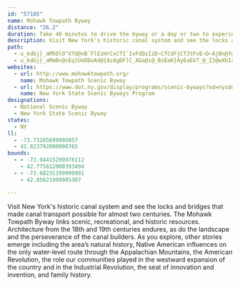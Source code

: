 ```yaml
---
id: "57185"
name: Mohawk Towpath Byway
distance: "26.2"
duration: Take 40 minutes to drive the byway or a day or two to experience the history, recreational opportunities, and unique communities.
description: Visit New York's historic canal system and see the locks and bridges that made canal transport possible for almost two centuries. The Mohawk Towpath Byway links scenic, recreational, and historic resources. Architecture from the 18th and 19th centuries endures, as do the landscape and the perseverance of the canal builders.
path:
  - u_kdGj}_aMhDlO^XTd@vB`FlEzHrCxCfI`IvFdDzIzD~CfCdFjCfJtFvE~D~AjBn@f@r@P|@Dp@Ln@d@zCrDl@lA~IhUhBlF|AhDdCrDtBrBzAjAzNlIfFrDfLrGlAf@XXn@pAOZy@v@mGfFaB`AyFdAoALs@KrE`Qr@pBlCfGr@`AtAfAxC~A~@r@pEfFfEjDt@v@l@hAx@jCNxADjBkEr]eG~c@y@rIRlF|@tIpDnMzHbRvG`LhAlDxCrLlB|KPlABx@_@vd@u@lXm@rG[pBwEtRgFhPeJl\sHnUt@~@Np@p@tFFtAGdAuBrJy@tC_BdEeAjBw@l@wI`DsFdAoMdAmJw@oADmARiBp@gDfCeEbAoCz@_@Xm@~@qAlCwHnLYbBEbFIx@[xAi@p@c@X{G`C{@p@iA~Aq@tAy@lEQh@_A`AgCdA{InCoAn@_BrAiBlCiAxBoAlHOb@mGpKaA`AgKtGsBjByAlByNpU_Av@oAj@{InBo@VgB`BsHrI]l@iCrJkB`FuI|NgErJ}AjAyD~BgJbFyBx@{J`C_KVyEj@_A^cElDgBlAoGfB{ErBuBhA}B|AwBvBcFnHe@h@wAz@yCz@yAnAy@lA}AxC[hAeEfVC~AFhCpAOnGcB`GmBxD_@`Er@`MvCbBfGHl@YlGDrANpAtGlUlInb@x@jJLx@h@dBdBfDfC~CdDlDfDpCxAfBnAxC|EnNx@fBzIzNbBxCnBpCxGnGvAdBlGtQfF~Ln@vBLrBChFHjCz@~Er@zA|@jAn@d@zLzGXZNz@dAH`EbA`LlDrBx@hBtA~@dAbA|AhBpDrChEbEdJHh@nAxB`GhH^VvX|ZbEfE
  - u_kdGj}_aMmBv@cEq]UoDDoAd@{AzAgDF]C_AGa@i@_BsEoK}AyEaEkT_@_I}@wXbIaQhBaD^DrCY~AGd@DpHlAhPlBjJ`Bx@DlMmAvCc@hAYx@a@x@gAXq@hBiGbC_KnAiEx@oDlBwMh@eCTy@bAmB|ByC|IoHvCqBfIwEhAeAvDkGzRw]b@g@fFmCvL{F|B}A`LqLfGgJRrANZbGvDh@Dx@WdF`Ox@`IPr@fIzOrCnElErJh@r@l@\bLtDvV~F`MtAlOrBMpAo@fBwC`FcDvGiCpF_@j@}ExDiVpXm@pAs@`Cy@zGQl@{@hA{AlAu@f@c@NiBHmGxAuFXmJfDgGhAiAf@y@l@}DdEaB~AkCxAgM`FkDdBa@^cAlA_@r@oBxFaAfBaApA}EzEm@`@wFdBiAr@_AlAsD~Hm@x@iA`Ay@\q@JoVi@iHJmD\sA`@iAf@cAv@aOnRqBxAcH`EUv@ItAsEk@w@AaCPsCz@kJtD_OlF
websites:
  - url: http://www.mohawktowpath.org/
    name: Mohawk Towpath Scenic Byway
  - url: https://www.dot.ny.gov/display/programs/scenic-byways?nd=nysdot
    name: New York State Scenic Byways Program
designations:
  - National Scenic Byway
  - New York State Scenic Byway
states:
  - NY
ll:
  - -73.73285699995057
  - 42.823792000000765
bounds:
  - - -73.94415299976112
    - 42.775612000393494
  - - -73.68231199999991
    - 42.85621999985307

---
```


Visit New York's historic canal system and see the locks and bridges that made canal transport possible for almost two centuries. The Mohawk Towpath Byway links scenic, recreational, and historic resources. Architecture from the 18th and 19th centuries endures, as do the landscape and the perseverance of the canal builders. As you explore, other stories emerge including the area’s natural history, Native American influences on the only water-level route through the Appalachian Mountains, the American Revolution, the role our communities played in the westward expansion of the country and in the Industrial Revolution, the seat of innovation and invention, and family history.
